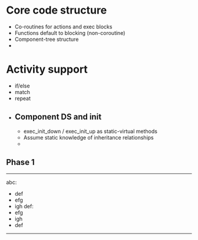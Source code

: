 
# Core code structure
- Co-routines for actions and exec blocks
- Functions default to blocking (non-coroutine)
- Component-tree structure
- 

# Activity support
- if/else
- match
- repeat

##
- Component DS and init
  - 
  - exec_init_down / exec_init_up as static-virtual methods
  - Assume static knowledge of inheritance relationships
  -

## Phase 1

---
abc:
  - def
  - efg
  - igh
def:
  - efg
  - igh
  - def
---


